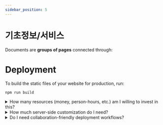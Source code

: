 ```yaml
---
sidebar_position: 5
---
```


# 기초정보/서비스

Documents are **groups of pages** connected through:

# Deployment

To build the static files of your website for production, run:

```bash npm2yarn
npm run build
```


<details>

<summary>
  How many resources (money, person-hours, etc.) am I willing to invest in this?
</summary>

- 🔴 Self-hosting requires experience in networking as well as Linux and web server administration. It's the most difficult option, and would require the most time to manage successfully. Expense-wise, cloud services are almost never free, and purchasing/deploying an onsite server can be even more costly.
- 🟢 Jamstack providers can help you set up a working website in almost no time and offer features like server-side redirects that are easily configurable. Many providers offer generous build-time quotas even for free plans that you would almost never exceed. However, free plans have limits, and you would need to pay once you hit those limits. Check the pricing page of your provider for details.
- 🟡 The GitHub Pages deployment workflow can be tedious to set up. (Evidence: see the length of [Deploying to GitHub Pages](#deploying-to-github-pages)!) However, this service (including build and deployment) is always free for public repositories, and we have detailed instructions to help you make it work.

</details>

<details>

<summary>How much server-side customization do I need?</summary>

- 🟢 With self-hosting, you have access to the entire server's configuration. You can configure the virtual host to serve different content based on the request URL, you can do complicated server-side redirects, you can implement authentication, and so on. If you need a lot of server-side features, self-host your website.
- 🟡 Jamstack usually offers some server-side configuration (e.g. URL formatting (trailing slashes), server-side redirects, etc.).
- 🔴 GitHub Pages doesn't expose server-side configuration besides enforcing HTTPS and setting CNAME records.

</details>

<details>

<summary>Do I need collaboration-friendly deployment workflows?</summary>

- 🟡 Self-hosted services can leverage continuous deployment functionality like Netlify, but more heavy-lifting is involved. Usually, you would designate a specific person to manage the deployment, and the workflow wouldn't be very git-based as opposed to the other two options.
- 🟢 Netlify and Vercel have deploy previews for every pull request, which is useful for a team to review work before merging to production. You can also manage a team with different member access to the deployment.
- 🟡 GitHub Pages cannot do deploy previews in a non-convoluted way. One repo can only be associated with one site deployment. On the other hand, you can control who has write access to the site's deployment.

</details>